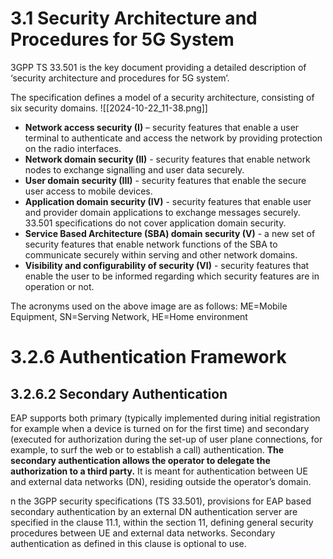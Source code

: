# 3.1 Security Architecture and Procedures for 5G System
3GPP TS 33.501 is the key document providing a detailed description of ‘security architecture and procedures for 5G system’.

The specification defines a model of a security architecture, consisting of six security domains.
![[2024-10-22_11-38.png]]
- **Network access security (I)** – security features that enable a user terminal to authenticate and access the network by providing protection on the radio interfaces.
- **Network domain security (II)** - security features that enable network nodes to exchange signalling and user data securely.
- **User domain security (III)** - security features that enable the secure user access to mobile devices.
- **Application domain security (IV)** - security features that enable user and provider domain applications to exchange messages securely. 33.501 specifications do not cover application domain security.
- **Service Based Architecture (SBA) domain security (V)** - a new set of security features that enable network functions of the SBA to communicate securely within serving and other network domains.
- **Visibility and configurability of security (VI)** - security features that enable the user to be informed regarding which security features are in operation or not.

The acronyms used on the above image are as follows: ME=Mobile Equipment, SN=Serving Network, HE=Home environment
# 3.2.6 Authentication Framework
## 3.2.6.2 Secondary Authentication
EAP supports both primary (typically implemented during initial registration for example when a device is turned on for the first time) and secondary (executed for authorization during the set-up of user plane connections, for example, to surf the web or to establish a call) authentication. **The secondary authentication allows the operator to delegate the authorization to a third party.** It is meant for authentication between UE and external data networks (DN), residing outside the operator’s domain.

n the 3GPP security specifications (TS 33.501), provisions for EAP based secondary authentication by an external DN authentication server are specified in the clause 11.1, within the section 11, defining general security procedures between UE and external data networks. Secondary authentication as defined in this clause is optional to use.

